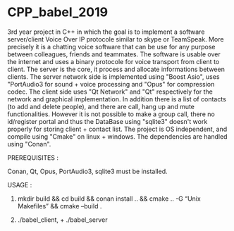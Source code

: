# CPP_babel_2019
3rd year project in C++ in which the goal is to implement a software server/client Voice Over IP protocole similar to skype or  TeamSpeak. More precisely it is a chatting voice software that can be use for any purpose between colleagues, friends and teammates.
The software is usable over the internet and uses a binary protocole for voice transport from client to client. The server is the core, it process and allocate informations between clients.
The server network side is implemented using "Boost Asio",  uses "PortAudio3 for sound + voice processing and "Opus" for compression codec.
The client side uses "Qt Network" and "Qt" respectively for the network and graphical implementation. In addition there is a list of contacts (to add and delete people), and there are call, hang up and mute functionalities. However it is not possible to make a group call, there no id/register portal and thus the DataBase using "sqlite3" doesn't work properly for storing client + contact list.
The project is OS independent, and compile using "Cmake" on linux + windows. The dependencies are handled using "Conan".

PREREQUISITES :

Conan, Qt, Opus, PortAudio3, sqlite3 must be installed.

USAGE : 

1) mkdir build && cd build && conan install .. && cmake .. -G “Unix Makefiles” && cmake –build .

2) ./babel_client, + ./babel_server
